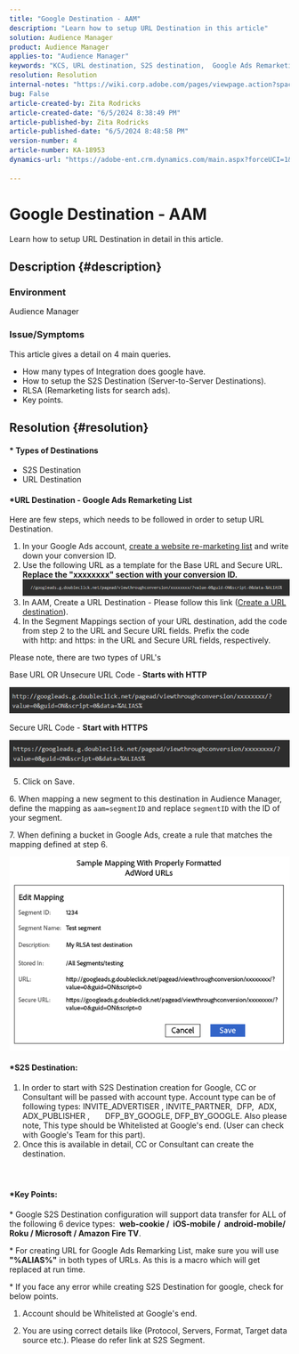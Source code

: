 ```yaml
---
title: "Google Destination - AAM"
description: "Learn how to setup URL Destination in this article"
solution: Audience Manager
product: Audience Manager
applies-to: "Audience Manager"
keywords: "KCS, URL destination, S2S destination,  Google Ads Remarketing List"
resolution: Resolution
internal-notes: "https://wiki.corp.adobe.com/pages/viewpage.action?spaceKey=MCPI&title=Google+-+AAM+Destination"
bug: False
article-created-by: Zita Rodricks
article-created-date: "6/5/2024 8:38:49 PM"
article-published-by: Zita Rodricks
article-published-date: "6/5/2024 8:48:58 PM"
version-number: 4
article-number: KA-18953
dynamics-url: "https://adobe-ent.crm.dynamics.com/main.aspx?forceUCI=1&pagetype=entityrecord&etn=knowledgearticle&id=89414f9a-7b23-ef11-840a-000d3a372703"

---
```

# Google Destination - AAM


Learn how to setup URL Destination in detail in this article.

## Description {#description}


### Environment

Audience Manager

### Issue/Symptoms

This article gives a detail on 4 main queries.

- How many types of Integration does google have.
- How to setup the S2S Destination (Server-to-Server Destinations).
- RLSA (Remarketing lists for search ads).
- Key points.



## Resolution {#resolution}


#### \* Types of Destinations

- S2S Destination
- URL Destination


#### \*URL Destination - Google Ads Remarketing List

Here are few steps, which needs to be followed in order to setup URL Destination.

1. In your Google Ads account, [create a website re-marketing list](https://support.google.com/adwords/answer/2454064?hl=en) and write down your conversion ID.
2. Use the following URL as a template for the Base URL and Secure URL. <b>Replace the "xxxxxxxx" section with your conversion ID.</b>![](assets/d548e9c4-67aa-ec11-983f-000d3a349120.png)
3. In AAM, Create a URL Destination - Please follow this link ([Create a URL destination](https://experienceleague.adobe.com/docs/audience-manager/user-guide/features/destinations/custom-destinations/create-url-destination.html?lang=en)).
4. In the Segment Mappings section of your URL destination, add the code from step 2 to the URL and Secure URL fields. Prefix the code with http: and https: in the URL and Secure URL fields, respectively.


Please note, there are two types of URL's

Base URL OR Unsecure URL Code -<b> Starts with HTTP</b>

![](assets/d73cf7d9-69aa-ec11-983f-000d3a349523.png)

Secure URL Code - <b>Start with HTTPS</b>

![](assets/141662e3-69aa-ec11-983f-000d3a349523.png)

5. Click on Save.

6. When mapping a new segment to this destination in Audience Manager, define the mapping as `aam=segmentID` and replace `segmentID` with the ID of your segment.

7. When defining a bucket in Google Ads, create a rule that matches the mapping defined at step 6.

![](assets/64abac91-6aaa-ec11-983f-000d3a349523.png)

#### \*S2S Destination:

1. In order to start with S2S Destination creation for Google, CC or Consultant will be passed with account type. Account type can be of following types: INVITE_ADVERTISER , INVITE_PARTNER,  DFP,  ADX,  ADX_PUBLISHER ,       DFP_BY_GOOGLE, DFP_BY_GOOGLE. Also please note, This type should be Whitelisted at Google's end. (User can check with Google's Team for this part).
2. Once this is available in detail, CC or Consultant can create the destination.


####  

#### \*Key Points: 

\* Google S2S Destination configuration will support data transfer for ALL of the following 6 device types:  <b>web-cookie /  iOS-mobile /  android-mobile/ Roku / Microsoft / Amazon Fire TV</b>.

\* For creating URL for Google Ads Remarking List, make sure you will use <b>"%ALIAS%"</b> in both types of URLs. As this is a macro which will get replaced at run time.

\* If you face any error while creating S2S Destination for google, check for below points.

1. Account should be Whitelisted at Google's end.

2. You are using correct details like (Protocol, Servers, Format, Target data source etc.). Please do refer link at S2S Segment.














































